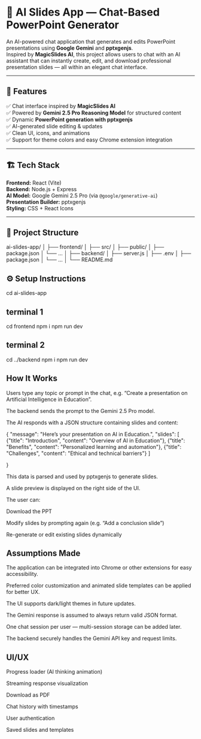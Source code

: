  # 🧠 AI Slides App — Chat-Based PowerPoint Generator

An AI-powered chat application that generates and edits PowerPoint presentations using **Google Gemini** and **pptxgenjs**.  
Inspired by **MagicSlides AI**, this project allows users to chat with an AI assistant that can instantly create, edit, and download professional presentation slides — all within an elegant chat interface.

---

## 🚀 Features

✅ Chat interface inspired by **MagicSlides AI**  
✅ Powered by **Gemini 2.5 Pro Reasoning Model** for structured content  
✅ Dynamic **PowerPoint generation with pptxgenjs**  
✅ AI-generated slide editing & updates  
✅ Clean UI, icons, and animations  
✅ Support for theme colors and easy Chrome extension integration  

---

## 🏗️ Tech Stack

**Frontend:** React (Vite)  
**Backend:** Node.js + Express  
**AI Model:** Google Gemini 2.5 Pro (via `@google/generative-ai`)  
**Presentation Builder:** pptxgenjs  
**Styling:** CSS + React Icons  

---

## 📁 Project Structure
ai-slides-app/
│
├── frontend/
│ ├── src/
│ ├── public/
│ ├── package.json
│ └── ...
│
├── backend/
│ ├── server.js
│ ├── .env
│ ├── package.json
│ └── ...
│
└── README.md

## ⚙️ Setup Instructions

cd ai-slides-app

## terminal 1 
cd frontend
npm i
npm run dev 

## terminal 2 
cd ../backend
npm i
npm run dev

 ## How It Works

Users type any topic or prompt in the chat, e.g.
“Create a presentation on Artificial Intelligence in Education”.

The backend sends the prompt to the Gemini 2.5 Pro model.

The AI responds with a JSON structure containing slides and content:

{
  "message": "Here’s your presentation on AI in Education.",
  "slides": [
    {"title": "Introduction", "content": "Overview of AI in Education"},
    {"title": "Benefits", "content": "Personalized learning and automation"},
    {"title": "Challenges", "content": "Ethical and technical barriers"}
  ]

}

This data is parsed and used by pptxgenjs to generate slides.

A slide preview is displayed on the right side of the UI.

The user can:

Download the PPT

Modify slides by prompting again (e.g. “Add a conclusion slide”)

Re-generate or edit existing slides dynamically


## Assumptions Made

The application can be integrated into Chrome or other extensions for easy accessibility.

Preferred color customization and animated slide templates can be applied for better UX.

The UI supports dark/light themes in future updates.

The Gemini response is assumed to always return valid JSON format.

One chat session per user — multi-session storage can be added later.

The backend securely handles the Gemini API key and request limits.

## UI/UX

Progress loader (AI thinking animation)

Streaming response visualization

Download as PDF

Chat history with timestamps

User authentication

Saved slides and templates